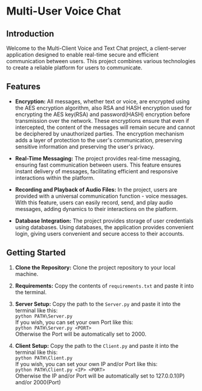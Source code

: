 # Multi-User Voice Chat

## Introduction

Welcome to the Multi-Client Voice and Text Chat project, a client-server application designed to enable real-time secure and efficient communication between users. This project combines various technologies to create a reliable platform for users to communicate.

## Features

- **Encryption:** All messages, whether text or voice, are encrypted using the AES encryption algorithm, also RSA and HASH encryption used for encrypting the AES key(RSA) and password(HASH) encryption before transmission over the network. These encryptions ensure that even if intercepted, the content of the messages will remain secure and cannot be deciphered by unauthorized parties. The encryption mechanism adds a layer of protection to the user's communication, preserving sensitive information and preserving the user's privacy.

- **Real-Time Messaging:** The project provides real-time messaging, ensuring fast communication between users. This feature ensures instant delivery of messages, facilitating efficient and responsive interactions within the platform.

- **Recording and Playback of Audio Files:** In the project, users are provided with a universal communication function - voice messages. With this feature, users can easily record, send, and play audio messages, adding dynamics to their interactions on the platform.

- **Database Integration:** The project provides storage of user credentials using databases. Using databases, the application provides convenient login, giving users convenient and secure access to their accounts.

## Getting Started

1. **Clone the Repository:** Clone the project repository to your local machine.

2. **Requirements:** Copy the contents of `requirements.txt` and paste it into the terminal.

3. **Server Setup:**  Copy the path to the `Server.py` and paste it into the terminal like this: <br> `python PATH\Server.py`<br> If you wish, you can set your own Port like this: <br> `python PATH\Server.py <PORT>`<br> Otherwise the Port will be automatically set to 2000.

4. **Client Setup:** Copy the path to the `Client.py` and paste it into the terminal like this: <br> `python PATH\Client.py`<br> If you wish, you can set your own IP and/or Port like this: <br> `python PATH\Client.py <IP> <PORT>`<br> Otherwise the IP and/or Port will be automatically set to 127.0.0.1(IP) and/or 2000(Port)
